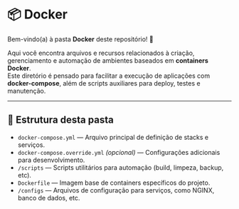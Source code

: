 # 📦 Docker

Bem-vindo(a) à pasta **Docker** deste repositório! 🚀

Aqui você encontra arquivos e recursos relacionados à criação, gerenciamento e automação de ambientes baseados em **containers Docker**.  
Este diretório é pensado para facilitar a execução de aplicações com **docker-compose**, além de scripts auxiliares para deploy, testes e manutenção.

---

## 📂 Estrutura desta pasta

- `docker-compose.yml` — Arquivo principal de definição de stacks e serviços.
- `docker-compose.override.yml` *(opcional)* — Configurações adicionais para desenvolvimento.
- `/scripts` — Scripts utilitários para automação (build, limpeza, backup, etc).
- `Dockerfile` — Imagem base de containers específicos do projeto.
- `/configs` — Arquivos de configuração para serviços, como NGINX, banco de dados, etc.
